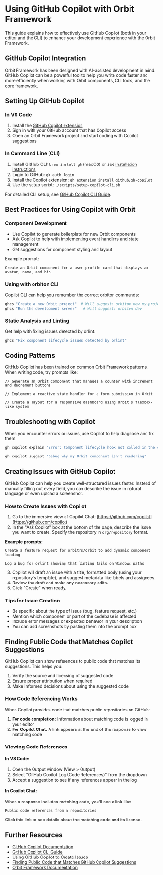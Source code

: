 # Using GitHub Copilot with Orbit Framework

This guide explains how to effectively use GitHub Copilot (both in your editor and the CLI) to enhance your development experience with the Orbit Framework.

## GitHub Copilot Integration

Orbit Framework has been designed with AI-assisted development in mind. GitHub Copilot can be a powerful tool to help you write code faster and more efficiently when working with Orbit components, CLI tools, and the core framework.

## Setting Up GitHub Copilot

### In VS Code

1. Install the [GitHub Copilot extension](https://marketplace.visualstudio.com/items?itemName=GitHub.copilot)
2. Sign in with your GitHub account that has Copilot access
3. Open an Orbit Framework project and start coding with Copilot suggestions

### In Command Line (CLI)

1. Install GitHub CLI: `brew install gh` (macOS) or see [installation instructions](https://github.com/cli/cli#installation)
2. Login to GitHub: `gh auth login`
3. Install the Copilot extension: `gh extension install github/gh-copilot`
4. Use the setup script: `./scripts/setup-copilot-cli.sh`

For detailed CLI setup, see [GitHub Copilot CLI Guide](tooling/github-copilot-cli.md).

## Best Practices for Using Copilot with Orbit

### Component Development

- Use Copilot to generate boilerplate for new Orbit components
- Ask Copilot to help with implementing event handlers and state management
- Get suggestions for component styling and layout

Example prompt:
```
Create an Orbit component for a user profile card that displays an avatar, name, and bio.
```

### Using with orbiton CLI

Copilot CLI can help you remember the correct orbiton commands:

```bash
ghcs "Create a new Orbit project"  # Will suggest: orbiton new my-project
ghcs "Run the development server"   # Will suggest: orbiton dev
```

### Static Analysis and Linting

Get help with fixing issues detected by orlint:

```bash
ghcs "Fix component lifecycle issues detected by orlint"
```

## Coding Patterns

GitHub Copilot has been trained on common Orbit Framework patterns. When writing code, try prompts like:

```
// Generate an Orbit component that manages a counter with increment and decrement buttons
```

```
// Implement a reactive state handler for a form submission in Orbit
```

```
// Create a layout for a responsive dashboard using Orbit's flexbox-like system
```

## Troubleshooting with Copilot

When you encounter errors or issues, use Copilot to help diagnose and fix them:

```bash
gh copilot explain "Error: Component lifecycle hook not called in the correct order"
```

```bash
gh copilot suggest "Debug why my Orbit component isn't rendering"
```

## Creating Issues with GitHub Copilot

GitHub Copilot can help you create well-structured issues faster. Instead of manually filling out every field, you can describe the issue in natural language or even upload a screenshot.

### How to Create Issues with Copilot

1. Go to the immersive view of Copilot Chat: [https://github.com/copilot](https://github.com/copilot)
2. In the "Ask Copilot" box at the bottom of the page, describe the issue you want to create. Specify the repository in `org/repository` format.

**Example prompts:**
```
Create a feature request for orbitrs/orbit to add dynamic component loading
```

```
Log a bug for orlint showing that linting fails on Windows paths
```

3. Copilot will draft an issue with a title, formatted body (using your repository's template), and suggest metadata like labels and assignees.
4. Review the draft and make any necessary edits.
5. Click "Create" when ready.

### Tips for Issue Creation

- Be specific about the type of issue (bug, feature request, etc.)
- Mention which component or part of the codebase is affected
- Include error messages or expected behavior in your description
- You can add screenshots by pasting them into the prompt box

## Finding Public Code that Matches Copilot Suggestions

GitHub Copilot can show references to public code that matches its suggestions. This helps you:

1. Verify the source and licensing of suggested code
2. Ensure proper attribution when required
3. Make informed decisions about using the suggested code

### How Code Referencing Works

When Copilot provides code that matches public repositories on GitHub:

1. **For code completion:** Information about matching code is logged in your editor
2. **For Copilot Chat:** A link appears at the end of the response to view matching code

### Viewing Code References

#### In VS Code:

1. Open the Output window (View > Output)
2. Select "GitHub Copilot Log (Code References)" from the dropdown
3. Accept a suggestion to see if any references appear in the log

#### In Copilot Chat:

When a response includes matching code, you'll see a link like:
```
Public code references from n repositories
```

Click this link to see details about the matching code and its license.

## Further Resources

- [GitHub Copilot Documentation](https://docs.github.com/en/copilot)
- [GitHub Copilot CLI Guide](tooling/github-copilot-cli.md)
- [Using GitHub Copilot to Create Issues](https://docs.github.com/en/copilot/using-github-copilot/using-github-copilot-to-create-issues)
- [Finding Public Code that Matches GitHub Copilot Suggestions](https://docs.github.com/en/copilot/using-github-copilot/finding-public-code-that-matches-github-copilot-suggestions)
- [Orbit Framework Documentation](https://orbitrs.github.io/docs/)
